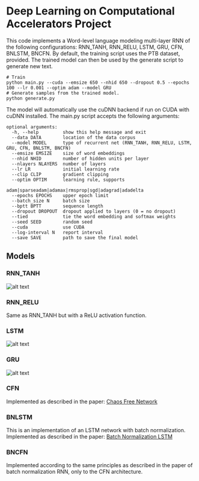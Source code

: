 # Deep Learning on Computational Accelerators Project

This code implements a Word-level language modeling multi-layer RNN of the following configurations: RNN_TANH, RNN_RELU, LSTM, GRU, CFN, BNLSTM, BNCFN.
By default, the training script uses the PTB dataset, provided. 
The trained model can then be used by the generate script to generate new text.

```
# Train
python main.py --cuda --emsize 650 --nhid 650 --dropout 0.5 --epochs 100 --lr 0.001 --optim adam --model GRU
# Generate samples from the trained model.
python generate.py
```

The model will automatically use the cuDNN backend if run on CUDA with cuDNN installed.
The main.py script accepts the following arguments:
```
optional arguments:
  -h, --help         show this help message and exit
  --data DATA        location of the data corpus
  --model MODEL      type of recurrent net (RNN_TANH, RNN_RELU, LSTM, GRU, CFN, BNLSTM, BNCFN)
  --emsize EMSIZE    size of word embeddings
  --nhid NHID        number of hidden units per layer
  --nlayers NLAYERS  number of layers
  --lr LR            initial learning rate
  --clip CLIP        gradient clipping
  --optim OPTIM      learning rule, supports
                     adam|sparseadam|adamax|rmsprop|sgd|adagrad|adadelta
  --epochs EPOCHS    upper epoch limit
  --batch_size N     batch size
  --bptt BPTT        sequence length
  --dropout DROPOUT  dropout applied to layers (0 = no dropout)
  --tied             tie the word embedding and softmax weights
  --seed SEED        random seed
  --cuda             use CUDA
  --log-interval N   report interval
  --save SAVE        path to save the final model
  ```
  
  ## Models
  
  ### RNN_TANH
  ![alt text](https://datascience-enthusiast.com/figures/rnn_step_forward.png)

  ### RNN_RELU
  Same as RNN_TANH but with a ReLU activation function.
  ### LSTM
  ![alt text](https://i.stack.imgur.com/aTDpS.png)
  ### GRU
  ![alt text](https://colah.github.io/posts/2015-08-Understanding-LSTMs/img/LSTM3-var-GRU.png)
  ### CFN
  Implemented as described in the paper: [Chaos Free Network](https://openreview.net/pdf?id=S1dIzvclg)
  ### BNLSTM
  This is an implementation of an LSTM network with batch normalization. Implemented as described in the paper: [Batch Normalization LSTM](https://arxiv.org/abs/1603.09025)
  ### BNCFN
  Implemented according to the same principles as described in the paper of batch normalization RNN, only to the CFN architecture.
  
